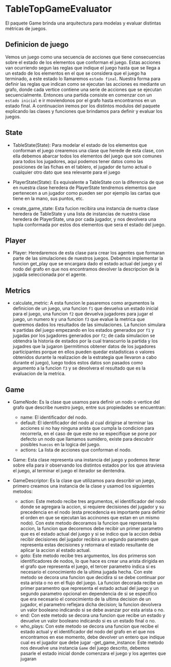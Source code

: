 # TableTopGameEvaluator
El paquete Game brinda una arquitectura para modelas y evaluar distintas métricas de juegos.

## Definicion de juego
Vemos un juego como una secuencia de acciones que tiene consecuencias sobre el estado de los elementos que conforman el juego.
Estas acciones van ocurriendo segun las reglas que indique el juego hasta que se llega a un estado de los elementos en el que se considera que el juego ha terminado, a este estado lo llamaremos `estado final`.
Nuestra forma para definir las reglas que indican como se ejecutan las acciones es mediante un grafo, donde cada vertice contiene una serie de acciones que se ejecutan secuencialmente. Entonces una partida consiste en comenzar con un `estado inicial` e ir moviendonos por el grafo hasta encontrarnos en un estado final. A continuacion iremos por los distintos modulos del paquete explicando las clases y funciones que brindamos para definir y evaluar los juegos.

## State
- TableState(State):
    Para modelar el estado de los elementos que conforman el juego crearemos una clase que herede de esta clase, con ella debemos abarcar todos los elementos del juego que son comunes para todos los jugadores, aqui podemos tener datos como las posiciones de las fichas en el tablero, el jugador de turno actual o cualquier otro dato que sea relevante para el juego

- PlayerState(State):
    Es equivalente a TableState con la diferencia de que en nuestra clase heredera de PlayerState tendremos elementos que pertenecen a un jugador como pueden ser por ejemplo las cartas que tiene en la mano, sus puntos, etc.

- create_game_state:
    Esta fucion recibira una instancia de nuetra clase heredera de TableState y una lista de instancias de nuestra clase heredera de PlayerState, una por cada jugador, y nos devolvera una tupla conformada por estos dos elementos que sera el estado del juego.

## Player
- Player:
    Heredaremos de esta clase para crear los agentes que formaran parte de las simulaciones de nuestros juegos. Debemos implementar la funcion get_play que se encargara dado el estado actual del juego y el nodo del grafo en que nos encontramos devolver la descripcion de la jugada seleccionada por el agente.
    
## Metrics
- calculate_metric:
    A esta funcion le pasaremos como argumentos la definicion de un juego, una funcion `f1` que devuelva un estado inicial para el juego, una funcion `f2` que devuelva jugadores para jugar el juego, un numero `N` y una funcion `f3` que evalue la metrica que queremos dados los resultados de las simulaciones. La funcion simulara `N` partidas del juego empezando en los estados generados por `f1` y jugadas por los jugadores generados por `f2`; de cada simulacion se obtendra la historia de estados por la cual transcurrio la partida y los jugadres que la jugaron (permitimos obtener datos de los jugadores participantes porque en ellos pueden quedar estadisticas o valores obtenidos durante la realizacion de la estrategia que llevaron a cabo durante el juego), luego todos estos datos son pasados como argumento a la funcion `f3` y se devolvera el resultado que es la evaluacion de la metrica.

## Game
- GameNode:
    Es la clase que usamos para definir un nodo o vertice del grafo que describe nuestro juego, entre sus propiedades se encuentran:
    - name: El identificador del nodo.
    - default: El identificador del nodo al cual dirigirse al terminar las acciones si no hay ninguna arista que cumpla la condicion para recorrerla, en el caso de que este no se especifique se pone por defecto un nodo que llamamos sumidero, existe para descubrir posibles `huecos` en la logica del juego.
    - actions: La lista de acciones que conforman el nodo.

- Game:
    Esta clase representa una instancia del juego y podemos iterar sobre ella para ir observando los distintos estados por los que atraviesa el juego, al terminar el juego el iterador se dentendra.

- GameDescriptor:
    Es la clase que utilizamos para describir un juego, primero creamos una instancia de la clase y usamod los siguientes metodos:
    - action: Este metodo recibe tres argumentos, el identificador del nodo donde se agregara la accion, si requiere decisiones del jugador y su precedencia en el nodo (esta precedencia es importante para definir el orden en que se ejecutan las accinones que estan en un mismo nodo). Con este metodo decoramos la funcion que representa la accion, la funcion que decoremos debe recibir un primer parametro que es el estado actual del juego y si se indico que la accion debia recibir decisiones del jugador recibira un segundo parametro que representa estas decisiones y retornara el estado resultante de aplicar la accion al estado actual.
    - goto: Este metodo recibe tres argumentos, los dos primeros son identificadores de nodos, lo que hace es crear una arista dirigida en el grafo que representa el juego, el tercer parametro indica si es necesario el conocimiento de la ultima jugada hecha. Con este metodo se decora una funcion que decidira si se debe continuar por esta arista o no en el flujo del juego. La funcion decorada recibe un primer paramentro que representa el estado actual del juego y un segundo parametro opcional en dependencia de si se especifico que era necesario el conocimiento de la ultima decision de un jugador, el parametro reflejara dicha decision; la funcion devolvera un valor booleano indicando si se debe avanzar por esta arista o no.
    - end: Con este metodo se decora una funcion que recibe un estado y devuelve un valor booleano indicando si es un estado final o no.
    - who_plays: Con este metodo se decora una funcion que recibe el estado actual y el identificador del nodo del grafo en el que nos encontramos en ese momento, debe devolver un entero que indique cual es el jugador que debe jugar
    -get_game_instance: Este metodo nos devuelve una instancia `Game` del juego descrito, debemos pasarle el estado inicial donde comenzara el juego y los agentes que jugaran
